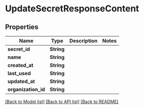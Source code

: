 # UpdateSecretResponseContent

## Properties

Name | Type | Description | Notes
------------ | ------------- | ------------- | -------------
**secret_id** | **String** |  | 
**name** | **String** |  | 
**created_at** | **String** |  | 
**last_used** | **String** |  | 
**updated_at** | **String** |  | 
**organization_id** | **String** |  | 

[[Back to Model list]](../README.md#documentation-for-models) [[Back to API list]](../README.md#documentation-for-api-endpoints) [[Back to README]](../README.md)


